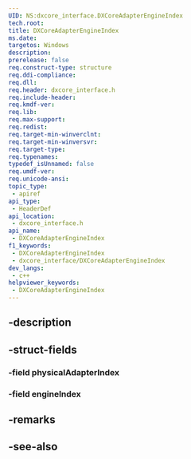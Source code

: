 ```yaml
---
UID: NS:dxcore_interface.DXCoreAdapterEngineIndex
tech.root: 
title: DXCoreAdapterEngineIndex
ms.date: 
targetos: Windows
description: 
prerelease: false
req.construct-type: structure
req.ddi-compliance: 
req.dll: 
req.header: dxcore_interface.h
req.include-header: 
req.kmdf-ver: 
req.lib: 
req.max-support: 
req.redist: 
req.target-min-winverclnt: 
req.target-min-winversvr: 
req.target-type: 
req.typenames: 
typedef_isUnnamed: false
req.umdf-ver: 
req.unicode-ansi: 
topic_type:
 - apiref
api_type:
 - HeaderDef
api_location:
 - dxcore_interface.h
api_name:
 - DXCoreAdapterEngineIndex
f1_keywords:
 - DXCoreAdapterEngineIndex
 - dxcore_interface/DXCoreAdapterEngineIndex
dev_langs:
 - c++
helpviewer_keywords:
 - DXCoreAdapterEngineIndex
---
```


## -description

## -struct-fields

### -field physicalAdapterIndex

### -field engineIndex

## -remarks

## -see-also

